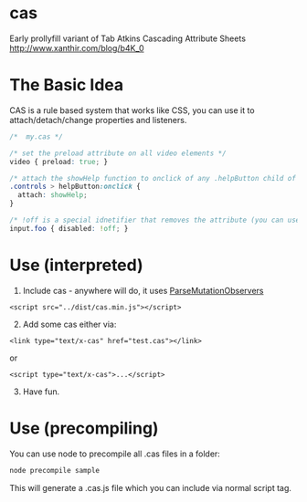 cas
===

Early prollyfill variant of Tab Atkins Cascading Attribute Sheets http://www.xanthir.com/blog/b4K_0

The Basic Idea
===
CAS is a rule based system that works like CSS, you can use it to attach/detach/change properties and listeners.
```css
/*  my.cas */

/* set the preload attribute on all video elements */
video { preload: true; } 

/* attach the showHelp function to onclick of any .helpButton child of .controls (any valid onevent works) */
.controls > helpButton:onclick {
  attach: showHelp;
}

/* !off is a special idnetifier that removes the attribute (you can use !on for boolean attrs as well) */
input.foo { disabled: !off; }
```

Use (interpreted)
===
1. Include cas - anywhere will do, it uses [ParseMutationObservers](https://github.com/bkardell/ParseMutationObservers)

```
<script src="../dist/cas.min.js"></script>
```

2. Add some cas either via:

```
<link type="text/x-cas" href="test.cas"></link>
```

or
```
<script type="text/x-cas">...</script>
```

3. Have fun.


Use (precompiling)
====
You can use node to precompile all .cas files in a folder:
```javascript
node precompile sample
```
This will generate a .cas.js file which you can include via normal script tag.


